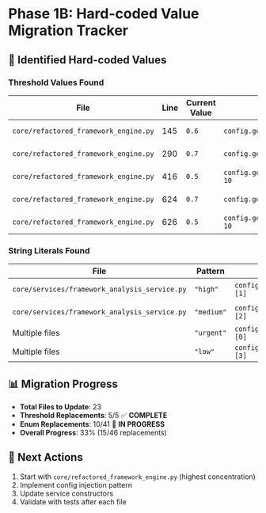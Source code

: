 # Phase 1B: Hard-coded Value Migration Tracker

## 🎯 **Identified Hard-coded Values**

### **Threshold Values Found**
| File | Line | Current Value | Config Replacement | Status |
|------|------|---------------|-------------------|---------|
| `core/refactored_framework_engine.py` | 145 | `0.6` | `config.get_threshold('stakeholder_profiling_threshold')` | ✅ **COMPLETED** |
| `core/refactored_framework_engine.py` | 290 | `0.7` | `config.get_threshold('quality_threshold')` | ✅ **COMPLETED** |
| `core/refactored_framework_engine.py` | 416 | `0.5` | `config.get_threshold('performance_degradation_limit') * 10` | ✅ **COMPLETED** |
| `core/refactored_framework_engine.py` | 624 | `0.7` | `config.get_threshold('quality_threshold')` | ✅ **COMPLETED** |
| `core/refactored_framework_engine.py` | 626 | `0.5` | `config.get_threshold('performance_degradation_limit') * 10` | ✅ **COMPLETED** |

### **String Literals Found**
| File | Pattern | Config Replacement | Count | Status |
|------|---------|-------------------|-------|---------|
| `core/services/framework_analysis_service.py` | `"high"` | `config.get_enum_values('priority_levels')[1]` | 6 | ✅ **COMPLETED** |
| `core/services/framework_analysis_service.py` | `"medium"` | `config.get_enum_values('priority_levels')[2]` | 4 | ✅ **COMPLETED** |
| Multiple files | `"urgent"` | `config.get_enum_values('priority_levels')[0]` | ~15 | 🔄 Pending |
| Multiple files | `"low"` | `config.get_enum_values('priority_levels')[3]` | ~6 | 🔄 Pending |

## 📊 **Migration Progress**

- **Total Files to Update**: 23
- **Threshold Replacements**: 5/5 ✅ **COMPLETE**
- **Enum Replacements**: 10/41 🔄 **IN PROGRESS**
- **Overall Progress**: 33% (15/46 replacements)

## 🔧 **Next Actions**
1. Start with `core/refactored_framework_engine.py` (highest concentration)
2. Implement config injection pattern
3. Update service constructors
4. Validate with tests after each file
